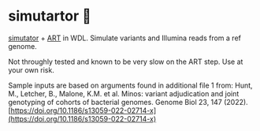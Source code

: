 # simutartor 🥧
 [simutator](https://github.com/iqbal-lab-org/simutator) + [ART](https://www.niehs.nih.gov/research/resources/software/biostatistics/art/index.cfm) in WDL. Simulate variants and Illumina reads from a ref genome.

 Not throughly tested and known to be very slow on the ART step. Use at your own risk.

 Sample inputs are based on arguments found in additional file 1 from:
    Hunt, M., Letcher, B., Malone, K.M. et al. Minos: variant adjudication and joint genotyping of cohorts of bacterial genomes. Genome Biol 23, 147 (2022). [https://doi.org/10.1186/s13059-022-02714-x](https://doi.org/10.1186/s13059-022-02714-x)

